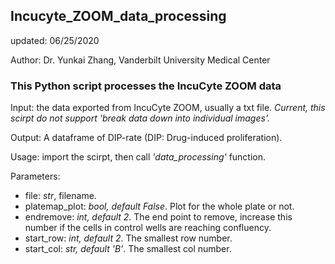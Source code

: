 ## Incucyte_ZOOM_data_processing ##updated: 06/25/2020Author: Dr. Yunkai Zhang, Vanderbilt University Medical Center### This Python script processes the IncuCyte ZOOM data ###Input: the data exported from IncuCyte ZOOM, usually a txt file. *Current, this scirpt do not support 'break data down into individual images'.* Output: A dataframe of DIP-rate (DIP: Drug-induced proliferation). Usage: import the scirpt, then call *'data_processing'* function.Parameters:- file: *str*, filename.- platemap_plot: *bool, default False*. Plot for the whole plate or not.- endremove: *int, default 2*. The end point to remove, increase this number if the cells in control wells are reaching confluency.- start_row: *int, default 2*. The smallest row number.- start_col: *str, default 'B'*. The smallest col number.